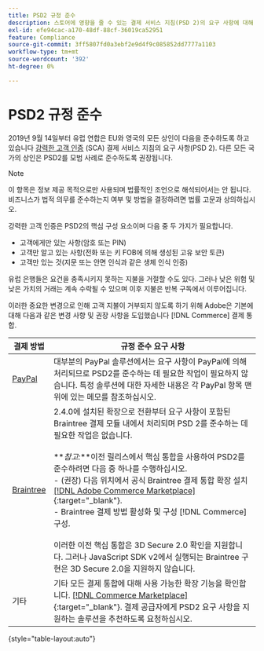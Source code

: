 ```yaml
---
title: PSD2 규정 준수
description: 스토어에 영향을 줄 수 있는 결제 서비스 지침(PSD 2)의 요구 사항에 대해 알아봅니다.
exl-id: efe94cac-a170-48df-88cf-36019ca52951
feature: Compliance
source-git-commit: 3ff5807fd0a3ebf2e9d4f9c085852dd7777a1103
workflow-type: tm+mt
source-wordcount: '392'
ht-degree: 0%

---
```


# PSD2 규정 준수

2019년 9월 14일부터 유럽 연합은 EU와 영국의 모든 상인이 다음을 준수하도록 하고 있습니다 [강력한 고객 인증](https://www.cardinalcommerce.com/content-hub/mandates/psd2-sca/understanding-psd2-sca) (SCA) 결제 서비스 지침의 요구 사항(PSD 2). 다른 모든 국가의 상인은 PSD2를 모범 사례로 준수하도록 권장됩니다.

>[!NOTE]
>
>이 항목은 정보 제공 목적으로만 사용되며 법률적인 조언으로 해석되어서는 안 됩니다. 비즈니스가 법적 의무를 준수하는지 여부 및 방법을 결정하려면 법률 고문과 상의하십시오.

강력한 고객 인증은 PSD2의 핵심 구성 요소이며 다음 중 두 가지가 필요합니다.

- 고객에게만 있는 사항(암호 또는 PIN)
- 고객만 알고 있는 사항(전화 또는 키 FOB에 의해 생성된 고유 보안 토큰)
- 고객만 있는 것(지문 또는 안면 인식과 같은 생체 인식 인증)

유럽 은행들은 요건을 충족시키지 못하는 지불을 거절할 수도 있다. 그러나 낮은 위험 및 낮은 가치의 거래는 계속 수락될 수 있으며 이후 지불은 반복 구독에서 이루어집니다.

이러한 중요한 변경으로 인해 고객 지불이 거부되지 않도록 하기 위해 Adobe은 기본에 대해 다음과 같은 변경 사항 및 권장 사항을 도입했습니다 [!DNL Commerce] 결제 통합.

| 결제 방법 | 규정 준수 요구 사항 |
|--- |--- |
| [PayPal](../stores-purchase/paypal.md) | 대부분의 PayPal 솔루션에서는 요구 사항이 PayPal에 의해 처리되므로 PSD2를 준수하는 데 필요한 작업이 필요하지 않습니다. 특정 솔루션에 대한 자세한 내용은 각 PayPal 항목 맨 위에 있는 메모를 참조하십시오. |
| [Braintree](../stores-purchase/braintree.md) | 2.4.0에 설치된 확장으로 전환부터 요구 사항이 포함된 Braintree 결제 모듈 내에서 처리되며 PSD 2를 준수하는 데 필요한 작업은 없습니다. <br /><br />**_참고:_**이전 릴리스에서 핵심 통합을 사용하여 PSD2를 준수하려면 다음 중 하나를 수행하십시오.<br/>- (권장) 다음 위치에서 공식 Braintree 결제 통합 확장 설치 [[!DNL Adobe Commerce Marketplace]](https://marketplace.magento.com/catalogsearch/result/?q=braintree#q=braintree&amp;idx=m2_cloud_prod_default_products&amp;p=0&amp;nR%5Bvisibility_search%5D%5B%3D%5D%5B0%5D=1){:target=&quot;_blank&quot;}.<br/>- Braintree 결제 방법 활성화 및 구성 [!DNL Commerce] 구성.<br/><br/>이러한 이전 핵심 통합은 3D Secure 2.0 확인을 지원합니다. 그러나 JavaScript SDK v2에서 실행되는 Braintree 구현은 3D Secure 2.0을 지원하지 않습니다. |
| 기타 | 기타 모든 결제 통합에 대해 사용 가능한 확장 기능을 확인합니다. [[!DNL Commerce Marketplace]](https://marketplace.magento.com/extensions/payments-security/payment-integration.html?_ga=2.108129217.2105547619.1564067043-238341041.1564067043){:target=&quot;_blank&quot;}. 결제 공급자에게 PSD2 요구 사항을 지원하는 솔루션을 추천하도록 요청하십시오. |

{style="table-layout:auto"}
